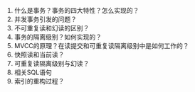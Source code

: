 1. 什么是事务？事务的四大特性？怎么实现的？
2. 并发事务引发的问题？
3. 不可重复读和幻读的区别？
4. 事务的隔离级别？如何实现的？
5. MVCC的原理？在读提交和可重复读隔离级别中是如何工作的？
6. 快照读和当前读？
7. 可重复读隔离级别与幻读？
8. 相关SQL语句
9. 索引的重构过程？